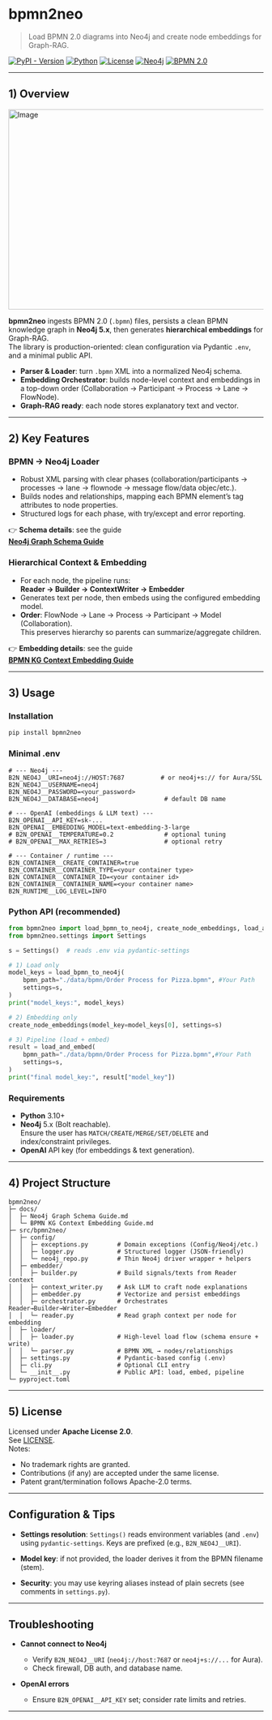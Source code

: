 # bpmn2neo

> Load BPMN 2.0 diagrams into Neo4j and create node embeddings for Graph-RAG.

[![PyPI - Version](https://img.shields.io/pypi/v/bpmn2neo.svg)](https://pypi.org/project/bpmn2neo/)
[![Python](https://img.shields.io/pypi/pyversions/bpmn2neo.svg)](https://pypi.org/project/bpmn2neo/)
[![License](https://img.shields.io/badge/license-Apache%202.0-blue.svg)](LICENSE)
[![Neo4j](https://img.shields.io/badge/Neo4j-5.x-008CC1?logo=neo4j&logoColor=white)](https://neo4j.com/)
[![BPMN 2.0](https://img.shields.io/badge/BPMN-2.0-6B4FA3)](https://www.omg.org/spec/BPMN/2.0)

---

## 1) Overview
<img width="547" height="395" alt="Image" src="https://github.com/user-attachments/assets/2027ec46-9a81-4468-ab81-ec340980a74c" />

**bpmn2neo** ingests BPMN 2.0 (`.bpmn`) files, persists a clean BPMN knowledge graph in **Neo4j 5.x**, then generates **hierarchical embeddings** for Graph-RAG.  
The library is production-oriented: clean configuration via Pydantic `.env`, and a minimal public API.

- **Parser & Loader**: turn `.bpmn` XML into a normalized Neo4j schema.
- **Embedding Orchestrator**: builds node-level context and embeddings in a top-down order (Collaboration → Participant → Process → Lane → FlowNode).
- **Graph-RAG ready**: each node stores explanatory text and vector.

---

## 2) Key Features

### BPMN → Neo4j Loader
- Robust XML parsing with clear phases (collaboration/participants → processes → lane → flownode → message flow/data objec/etc.).
- Builds nodes and relationships, mapping each BPMN element’s tag attributes to node properties.
- Structured logs for each phase, with try/except and error reporting.

👉 **Schema details**: see the guide  
**[Neo4j Graph Schema Guide](docs/Neo4j%20Graph%20Schema%20Guide.md)**

### Hierarchical Context & Embedding
- For each node, the pipeline runs:  
  **Reader → Builder → ContextWriter → Embedder**
- Generates text per node, then embeds using the configured embedding model.
- **Order**: FlowNode → Lane → Process → Participant → Model (Collaboration).  
  This preserves hierarchy so parents can summarize/aggregate children.

👉 **Embedding details**: see the guide  
**[BPMN KG Context Embedding Guide](docs/BPMN%20KG%20Context%20Embedding%20Guide.md)**

---

## 3) Usage

### Installation
```bash
pip install bpmn2neo
```

### Minimal .env
```env
# --- Neo4j ---
B2N_NEO4J__URI=neo4j://HOST:7687          # or neo4j+s:// for Aura/SSL
B2N_NEO4J__USERNAME=neo4j
B2N_NEO4J__PASSWORD=<your_password>
B2N_NEO4J__DATABASE=neo4j                  # default DB name

# --- OpenAI (embeddings & LLM text) ---
B2N_OPENAI__API_KEY=sk-...
B2N_OPENAI__EMBEDDING_MODEL=text-embedding-3-large
# B2N_OPENAI__TEMPERATURE=0.2              # optional tuning
# B2N_OPENAI__MAX_RETRIES=3                # optional retry

# --- Container / runtime ---
B2N_CONTAINER__CREATE_CONTAINER=true
B2N_CONTAINER__CONTAINER_TYPE=<your container type>
B2N_CONTAINER__CONTAINER_ID=<your container id>
B2N_CONTAINER__CONTAINER_NAME=<your container name>
B2N_RUNTIME__LOG_LEVEL=INFO
```

### Python API (recommended)
```python
from bpmn2neo import load_bpmn_to_neo4j, create_node_embeddings, load_and_embed
from bpmn2neo.settings import Settings

s = Settings()  # reads .env via pydantic-settings

# 1) Load only
model_keys = load_bpmn_to_neo4j(
    bpmn_path="./data/bpmn/Order Process for Pizza.bpmn", #Your Path
    settings=s,
)
print("model_keys:", model_keys)

# 2) Embedding only
create_node_embeddings(model_key=model_keys[0], settings=s)

# 3) Pipeline (load + embed)
result = load_and_embed(
    bpmn_path="./data/bpmn/Order Process for Pizza.bpmn",#Your Path
    settings=s,
)
print("final model_key:", result["model_key"])
```



### Requirements
- **Python** 3.10+
- **Neo4j** 5.x (Bolt reachable).  
  Ensure the user has `MATCH/CREATE/MERGE/SET/DELETE` and index/constraint privileges.
- **OpenAI** API key (for embeddings & text generation).

---

## 4) Project Structure

```
bpmn2neo/
├─ docs/
│  ├─ Neo4j Graph Schema Guide.md
│  └─ BPMN KG Context Embedding Guide.md
├─ src/bpmn2neo/
│  ├─ config/
│  │  ├─ exceptions.py        # Domain exceptions (Config/Neo4j/etc.)
│  │  ├─ logger.py            # Structured logger (JSON-friendly)
│  │  └─ neo4j_repo.py        # Thin Neo4j driver wrapper + helpers
│  ├─ embedder/
│  │  ├─ builder.py           # Build signals/texts from Reader context
│  │  ├─ context_writer.py    # Ask LLM to craft node explanations
│  │  ├─ embedder.py          # Vectorize and persist embeddings
│  │  ├─ orchestrator.py      # Orchestrates Reader→Builder→Writer→Embedder
│  │  └─ reader.py            # Read graph context per node for embedding
│  ├─ loader/
│  │  ├─ loader.py            # High-level load flow (schema ensure + write)
│  │  └─ parser.py            # BPMN XML → nodes/relationships
│  ├─ settings.py             # Pydantic-based config (.env)
│  ├─ cli.py                  # Optional CLI entry
│  └─ __init__.py             # Public API: load, embed, pipeline
└─ pyproject.toml
```
---

## 5) License

Licensed under **Apache License 2.0**.  
See [LICENSE](LICENSE).  
Notes:
- No trademark rights are granted.  
- Contributions (if any) are accepted under the same license.  
- Patent grant/termination follows Apache-2.0 terms.

---

## Configuration & Tips

- **Settings resolution**: `Settings()` reads environment variables (and `.env`) using `pydantic-settings`. Keys are prefixed (e.g., `B2N_NEO4J__URI`).
- **Model key**: if not provided, the loader derives it from the BPMN filename (stem).

- **Security**: you may use keyring aliases instead of plain secrets (see comments in `settings.py`).

---

## Troubleshooting

- **Cannot connect to Neo4j**  
  - Verify `B2N_NEO4J__URI` (`neo4j://host:7687` or `neo4j+s://...` for Aura).
  - Check firewall, DB auth, and database name.

- **OpenAI errors**  
  - Ensure `B2N_OPENAI__API_KEY` set; consider rate limits and retries.
---


